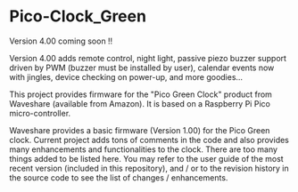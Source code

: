 # Pico-Clock_Green
Version 4.00 coming soon !!

Version 4.00 adds remote control, night light, passive piezo buzzer support driven by PWM (buzzer must be installed by user), calendar events now with jingles, device checking on power-up, and more goodies...

This project provides firmware for the "Pico Green Clock" product from Waveshare (available from Amazon). It is based on a Raspberry Pi Pico micro-controller.

Waveshare provides a basic firmware (Version 1.00) for the Pico Green clock. Current project adds tons of comments in the code and also provides many
enhancements and functionalities to the clock. There are too many things added to be listed here. You may refer to the user guide of the most recent version
(included in this repository), and / or to the revision history in the source code to see the list of changes / enhancements.

